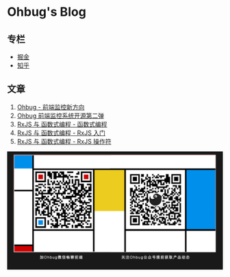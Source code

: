 # Ohbug's Blog

## 专栏

- [掘金](https://juejin.im/user/78820567950622)
- [知乎](https://www.zhihu.com/people/dreamcatcher-29-37?utm_source=wechat_session&utm_medium=social&utm_oi=986927536881885184)

## 文章

1. [Ohbug - 前端监控新方向](./articles/Ohbug%20-%20前端监控新方向.md)
1. [Ohbug 前端监控系统开源第二弹](./articles/Ohbug%20前端监控系统开源第二弹.md)
1. [RxJS 与 函数式编程 - 函数式编程](./articles/RxJS%20与%20函数式编程%20-%20函数式编程.md)
1. [RxJS 与 函数式编程 - RxJS 入门](./articles/RxJS%20与%20函数式编程%20-%20RxJS入门.md)
1. [RxJS 与 函数式编程 - RxJS 操作符](./articles/RxJS%20与%20函数式编程%20-%20RxJS操作符.md)

<div align="center">

![wechat](./images/wechat.jpg)

</div>
